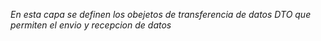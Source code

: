 *En esta capa se definen los obejetos de transferencia de datos DTO que permiten el envio y recepcion de datos*
